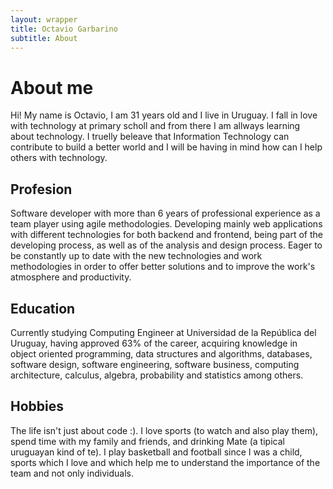 ```yaml
---
layout: wrapper
title: Octavio Garbarino
subtitle: About
---
```

# About me
Hi! My name is Octavio, I am 31 years old and I live in Uruguay. I fall in love with technology at primary scholl and from there I am allways learning about technology. I truelly beleave that Information Technology can contribute to build a better world and I will be having in mind how can I help others with technology.

## Profesion
Software developer with more than 6 years of professional experience as a team player using agile methodologies. Developing mainly web applications with different technologies for both backend and frontend, being part of the developing process, as well as of the analysis and design process. Eager to be constantly up to date with the new technologies and work methodologies in order to offer better solutions and to improve the work's atmosphere and productivity.

## Education
Currently studying Computing Engineer at Universidad de la República del Uruguay, having approved 63% of the career, acquiring knowledge in object oriented programming, data structures and algorithms, databases, software design, software engineering, software business, computing architecture, calculus, algebra, probability and statistics among others.

## Hobbies
The life isn't just about code :). I love sports (to watch and also play them), spend time with my family and friends, and drinking Mate (a tipical uruguayan kind of te). I play basketball and football since I was a child, sports which I love and which help me to understand the importance of the team and not only individuals.